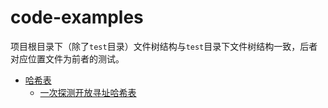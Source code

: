 # code-examples

项目根目录下（除了`test`目录）文件树结构与`test`目录下文件树结构一致，后者对应位置文件为前者的测试。


+ [哈希表](./HashTable/)
  + [一次探测开放寻址哈希表](./HashTable/OpenAddressing.h)